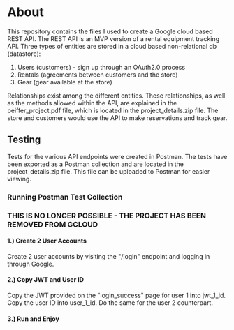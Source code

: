 # About
This repository contains the files I used to create a Google cloud based REST API. The REST API is an MVP version of a rental equipment tracking API. Three types of entities are stored in a cloud based non-relational db (datastore):
1) Users (customers) - sign up through an OAuth2.0 process
2) Rentals (agreements between customers and the store)
3) Gear (gear available at the store)

Relationships exist among the different entities. These relationships, as well as the methods allowed within the API, are explained in the peiffer_project.pdf file, which is located in the project_details.zip file. The store and customers would use the API to make reservations and track gear. 

## Testing
Tests for the various API endpoints were created in Postman. The tests have been exported as a Postman collection and are located in the project_details.zip file. This file can be uploaded to Postman for easier viewing. 

### Running Postman Test Collection
### THIS IS NO LONGER POSSIBLE - THE PROJECT HAS BEEN REMOVED FROM GCLOUD

#### 1.) Create 2 User Accounts
Create 2 user accounts by visiting the "/login" endpoint and logging in through Google.

#### 2.) Copy JWT and User ID
Copy the JWT provided on the "login_success" page for user 1 into jwt_1_id. Copy the user ID into user_1_id. Do the same for the user 2 counterpart.

#### 3.) Run and Enjoy
